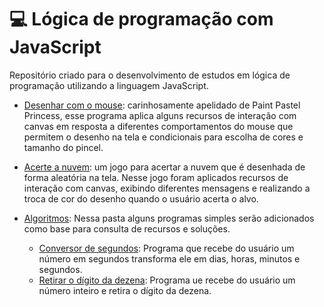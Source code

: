 # 💻 Lógica de programação com JavaScript

 Repositório criado para o desenvolvimento de estudos em lógica de programação utilizando a linguagem JavaScript.

 * <a href="https://anamilanezi.github.io/javacript-practices/desenhar_com_mouse/index.html">Desenhar com o mouse</a>: carinhosamente apelidado de Paint Pastel Princess, esse programa aplica alguns recursos de interação com canvas em resposta a diferentes comportamentos do mouse que permitem o desenho na tela e condicionais para escolha de cores e tamanho do pincel. 

 * <a href="https://anamilanezi.github.io/javacript-practices/acerte_a_nuvem/index.html">Acerte a nuvem</a>: um jogo para acertar a nuvem que é desenhada de forma aleatória na tela. Nesse jogo foram aplicados recursos de interação com canvas, exibindo diferentes mensagens e realizando a troca de cor do desenho quando o usuário acerta o alvo.

 * <a href="https://anamilanezi.github.io/javacript-practices/algoritmos/README.md"> Algoritmos</a>: Nessa pasta alguns programas simples serão adicionados como base para consulta de recursos e soluções.
    * <a href="https://anamilanezi.github.io/javacript-practices/algoritmos/converte_segundos.html">Conversor de segundos</a>:  Programa que recebe do usuário um número em segundos transforma ele em dias, horas, minutos e segundos. 
    * <a href="https://anamilanezi.github.io/javacript-practices/algoritmos/retira_dezena.html">Retirar o dígito da dezena</a>: Programa ue recebe do usuário um número inteiro e retira o dígito da dezena.
